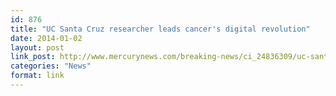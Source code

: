 ```yaml
---
id: 876
title: "UC Santa Cruz researcher leads cancer's digital revolution"
date: 2014-01-02
layout: post
link_post: http://www.mercurynews.com/breaking-news/ci_24836309/uc-santa-cruz-researcher-leads-cancers-digital-revolution
categories: "News"
format: link
---
```

